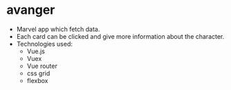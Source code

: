 # avanger

* Marvel app which fetch data.
* Each card can be clicked and give more information about the character.
* Technologies used:
   * Vue.js
   * Vuex
   * Vue router
   * css grid
   * flexbox
